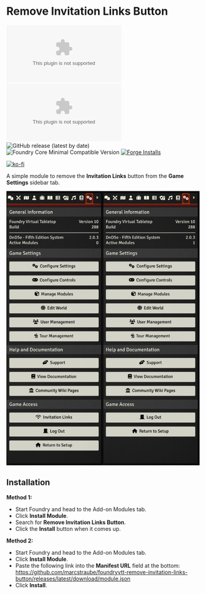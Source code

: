 # Remove Invitation Links Button

![All Releases Download Count](https://img.shields.io/github/downloads/marcstraube/foundryvtt-remove-invitation-links-button/module.zip?color=2b82fc&label=%20Downloads%20%28all%29&style=for-the-badge)
![Latest Release Download Count](https://img.shields.io/github/downloads/marcstraube/foundryvtt-remove-invitation-links-button/latest/module.zip?label=Downloads%20%28latest%20release%29&style=for-the-badge)
![GitHub release (latest by date)](https://img.shields.io/github/v/release/marcstraube/foundryvtt-remove-invitation-links-button?label=Latest%20Release&prefix=v&query=$.version&colorB=red&style=for-the-badge)
![Foundry Core Minimal Compatible Version](https://img.shields.io/badge/dynamic/json.svg?url=https%3A%2F%2Fraw.githubusercontent.com%2Fmarcstraube%2Ffoundryvtt-remove-invitation-links-button%2Fmaster%2Fmodule.json&label=Foundry%20Version&query=$.compatibility.minimum&colorB=orange&style=for-the-badge)
[![Forge Installs](https://img.shields.io/badge/dynamic/json?label=Forge%20Installs&query=package.installs&suffix=%25&url=https%3A%2F%2Fforge-vtt.com%2Fapi%2Fbazaar%2Fpackage%2Fremove-invitation-links-button&colorB=006400&style=for-the-badge)](https://forge-vtt.com/bazaar#package=remove-invitation-links-button)

[![ko-fi](https://ko-fi.com/img/githubbutton_sm.svg)](https://ko-fi.com/J3J1FVK91)

A simple module to remove the **Invitation Links** button from the **Game Settings** sidebar tab.

![Sample Image](images/remove-invitation-links-button.webp)

## Installation

**Method 1:**

* Start Foundry and head to the Add-on Modules tab.
* Click **Install Module**.
* Search for **Remove Invitation Links Button**.
* Click the **Install** button when it comes up.


**Method 2:**

* Start Foundry and head to the Add-on Modules tab.
* Click **Install Module**.
* Paste the following link into the **Manifest URL** field at the bottom:
  <https://github.com/marcstraube/foundryvtt-remove-invitation-links-button/releases/latest/download/module.json>
* Click **Install**.

